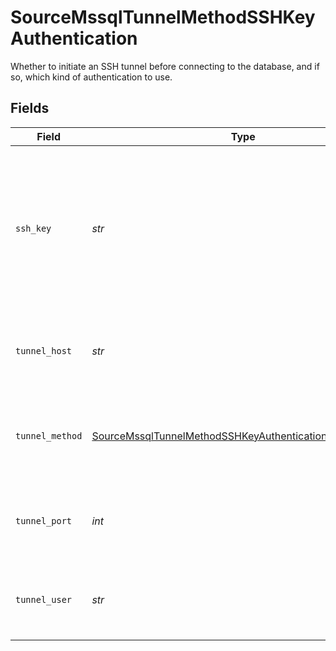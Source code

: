 # SourceMssqlTunnelMethodSSHKeyAuthentication

Whether to initiate an SSH tunnel before connecting to the database, and if so, which kind of authentication to use.


## Fields

| Field                                                                                                                                     | Type                                                                                                                                      | Required                                                                                                                                  | Description                                                                                                                               | Example                                                                                                                                   |
| ----------------------------------------------------------------------------------------------------------------------------------------- | ----------------------------------------------------------------------------------------------------------------------------------------- | ----------------------------------------------------------------------------------------------------------------------------------------- | ----------------------------------------------------------------------------------------------------------------------------------------- | ----------------------------------------------------------------------------------------------------------------------------------------- |
| `ssh_key`                                                                                                                                 | *str*                                                                                                                                     | :heavy_check_mark:                                                                                                                        | OS-level user account ssh key credentials in RSA PEM format ( created with ssh-keygen -t rsa -m PEM -f myuser_rsa )                       |                                                                                                                                           |
| `tunnel_host`                                                                                                                             | *str*                                                                                                                                     | :heavy_check_mark:                                                                                                                        | Hostname of the jump server host that allows inbound ssh tunnel.                                                                          |                                                                                                                                           |
| `tunnel_method`                                                                                                                           | [SourceMssqlTunnelMethodSSHKeyAuthenticationTunnelMethod](../../models/shared/sourcemssqltunnelmethodsshkeyauthenticationtunnelmethod.md) | :heavy_check_mark:                                                                                                                        | Connect through a jump server tunnel host using username and ssh key                                                                      |                                                                                                                                           |
| `tunnel_port`                                                                                                                             | *int*                                                                                                                                     | :heavy_check_mark:                                                                                                                        | Port on the proxy/jump server that accepts inbound ssh connections.                                                                       | 22                                                                                                                                        |
| `tunnel_user`                                                                                                                             | *str*                                                                                                                                     | :heavy_check_mark:                                                                                                                        | OS-level username for logging into the jump server host.                                                                                  |                                                                                                                                           |